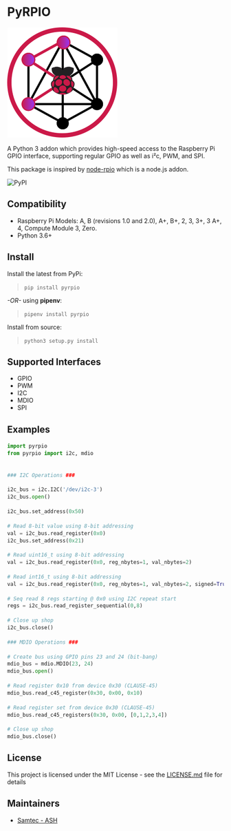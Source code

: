 # PyRPIO

![./icon.png](./icon.png)

A Python 3 addon which provides high-speed access to the Raspberry Pi GPIO interface, supporting regular GPIO as well as i²c, PWM, and SPI.

This package is inspired by [node-rpio](https://github.com/jperkin/node-rpio) which is a node.js addon.

![PyPI](https://img.shields.io/pypi/v/pyrpio)

## Compatibility

- Raspberry Pi Models: A, B (revisions 1.0 and 2.0), A+, B+, 2, 3, 3+, 3 A+, 4, Compute Module 3, Zero.
- Python 3.6+

## Install

Install the latest from PyPi:

> `pip install pyrpio`

_-OR-_ using **pipenv**:

> `pipenv install pyrpio`

Install from source:

> `python3 setup.py install`

## Supported Interfaces

- GPIO
- PWM
- I2C
- MDIO
- SPI

## Examples

```python
import pyrpio
from pyrpio import i2c, mdio


### I2C Operations ###

i2c_bus = i2c.I2C('/dev/i2c-3')
i2c_bus.open()

i2c_bus.set_address(0x50)

# Read 8-bit value using 8-bit addressing
val = i2c_bus.read_register(0x0)
i2c_bus.set_address(0x21)

# Read uint16_t using 8-bit addressing
val = i2c_bus.read_register(0x0, reg_nbytes=1, val_nbytes=2)

# Read int16_t using 8-bit addressing
val = i2c_bus.read_register(0x0, reg_nbytes=1, val_nbytes=2, signed=True)

# Seq read 8 regs starting @ 0x0 using I2C repeat start
regs = i2c_bus.read_register_sequential(0,8)

# Close up shop
i2c_bus.close()

### MDIO Operations ###

# Create bus using GPIO pins 23 and 24 (bit-bang)
mdio_bus = mdio.MDIO(23, 24)
mdio_bus.open()

# Read register 0x10 from device 0x30 (CLAUSE-45)
mdio_bus.read_c45_register(0x30, 0x00, 0x10)

# Read register set from device 0x30 (CLAUSE-45)
mdio_bus.read_c45_registers(0x30, 0x00, [0,1,2,3,4])

# Close up shop
mdio_bus.close()
```

## License

This project is licensed under the MIT License - see the [LICENSE.md](LICENSE.md) file for details

## Maintainers

- [Samtec - ASH](https://samtec-ash.com)

